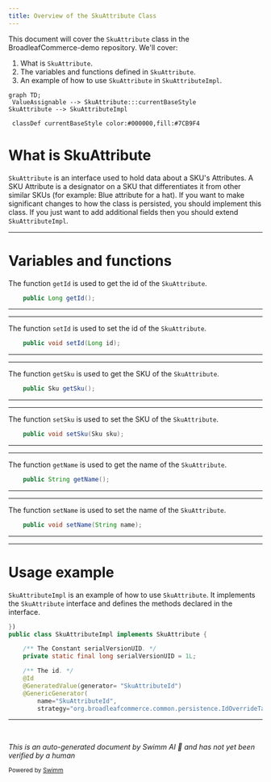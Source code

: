 ```yaml
---
title: Overview of the SkuAttribute Class
---
```

This document will cover the `SkuAttribute` class in the BroadleafCommerce-demo repository. We'll cover:

1. What is `SkuAttribute`.
2. The variables and functions defined in `SkuAttribute`.
3. An example of how to use `SkuAttribute` in `SkuAttributeImpl`.

```mermaid
graph TD;
 ValueAssignable --> SkuAttribute:::currentBaseStyle
SkuAttribute --> SkuAttributeImpl

 classDef currentBaseStyle color:#000000,fill:#7CB9F4
```

# What is SkuAttribute

`SkuAttribute` is an interface used to hold data about a SKU's Attributes. A SKU Attribute is a designator on a SKU that differentiates it from other similar SKUs (for example: Blue attribute for a hat). If you want to make significant changes to how the class is persisted, you should implement this class. If you just want to add additional fields then you should extend `SkuAttributeImpl`.

<SwmSnippet path="/core/broadleaf-framework/src/main/java/org/broadleafcommerce/core/catalog/domain/SkuAttribute.java" line="44">

---

# Variables and functions

The function `getId` is used to get the id of the `SkuAttribute`.

```java
    public Long getId();
```

---

</SwmSnippet>

<SwmSnippet path="/core/broadleaf-framework/src/main/java/org/broadleafcommerce/core/catalog/domain/SkuAttribute.java" line="51">

---

The function `setId` is used to set the id of the `SkuAttribute`.

```java
    public void setId(Long id);
```

---

</SwmSnippet>

<SwmSnippet path="/core/broadleaf-framework/src/main/java/org/broadleafcommerce/core/catalog/domain/SkuAttribute.java" line="58">

---

The function `getSku` is used to get the SKU of the `SkuAttribute`.

```java
    public Sku getSku();
```

---

</SwmSnippet>

<SwmSnippet path="/core/broadleaf-framework/src/main/java/org/broadleafcommerce/core/catalog/domain/SkuAttribute.java" line="65">

---

The function `setSku` is used to set the SKU of the `SkuAttribute`.

```java
    public void setSku(Sku sku);
```

---

</SwmSnippet>

<SwmSnippet path="/core/broadleaf-framework/src/main/java/org/broadleafcommerce/core/catalog/domain/SkuAttribute.java" line="72">

---

The function `getName` is used to get the name of the `SkuAttribute`.

```java
    public String getName();
```

---

</SwmSnippet>

<SwmSnippet path="/core/broadleaf-framework/src/main/java/org/broadleafcommerce/core/catalog/domain/SkuAttribute.java" line="79">

---

The function `setName` is used to set the name of the `SkuAttribute`.

```java
    public void setName(String name);
```

---

</SwmSnippet>

<SwmSnippet path="/core/broadleaf-framework/src/main/java/org/broadleafcommerce/core/catalog/domain/SkuAttributeImpl.java" line="68">

---

# Usage example

`SkuAttributeImpl` is an example of how to use `SkuAttribute`. It implements the `SkuAttribute` interface and defines the methods declared in the interface.

```java
})
public class SkuAttributeImpl implements SkuAttribute {

    /** The Constant serialVersionUID. */
    private static final long serialVersionUID = 1L;

    /** The id. */
    @Id
    @GeneratedValue(generator= "SkuAttributeId")
    @GenericGenerator(
        name="SkuAttributeId",
        strategy="org.broadleafcommerce.common.persistence.IdOverrideTableGenerator",
```

---

</SwmSnippet>

&nbsp;

*This is an auto-generated document by Swimm AI 🌊 and has not yet been verified by a human*

<SwmMeta version="3.0.0" repo-id="Z2l0aHViJTNBJTNBQnJvYWRsZWFmQ29tbWVyY2UtZGVtbyUzQSUzQWdpbGFkbmF2b3Q=" repo-name="BroadleafCommerce-demo" doc-type="class"><sup>Powered by [Swimm](/)</sup></SwmMeta>
